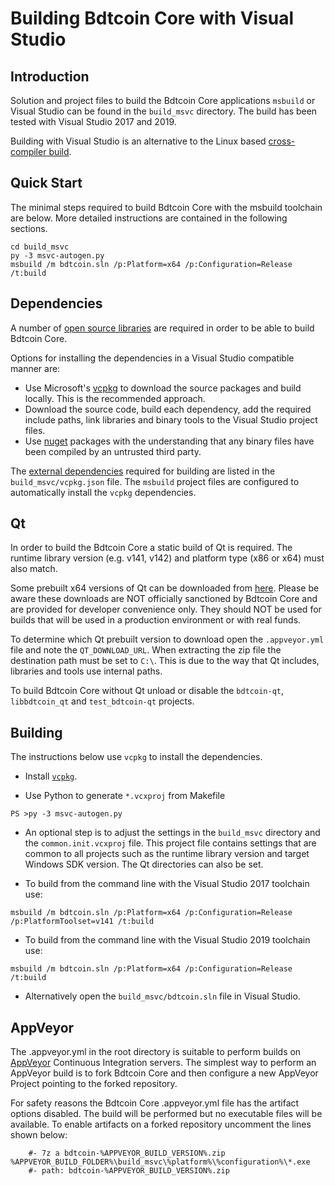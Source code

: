 Building Bdtcoin Core with Visual Studio
========================================

Introduction
---------------------
Solution and project files to build the Bdtcoin Core applications `msbuild` or Visual Studio can be found in the `build_msvc` directory. The build has been tested with Visual Studio 2017 and 2019.

Building with Visual Studio is an alternative to the Linux based [cross-compiler build](https://github.com/bdtchain/bdtcoin/blob/master/doc/build-windows.md).

Quick Start
---------------------
The minimal steps required to build Bdtcoin Core with the msbuild toolchain are below. More detailed instructions are contained in the following sections.

```
cd build_msvc
py -3 msvc-autogen.py
msbuild /m bdtcoin.sln /p:Platform=x64 /p:Configuration=Release /t:build
```

Dependencies
---------------------
A number of [open source libraries](https://github.com/bdtchain/bdtcoin/blob/master/doc/dependencies.md) are required in order to be able to build Bdtcoin Core.

Options for installing the dependencies in a Visual Studio compatible manner are:

- Use Microsoft's [vcpkg](https://docs.microsoft.com/en-us/cpp/vcpkg) to download the source packages and build locally. This is the recommended approach.
- Download the source code, build each dependency, add the required include paths, link libraries and binary tools to the Visual Studio project files.
- Use [nuget](https://www.nuget.org/) packages with the understanding that any binary files have been compiled by an untrusted third party.

The [external dependencies](https://github.com/bdtchain/bdtcoin/blob/master/doc/dependencies.md) required for building are listed in the `build_msvc/vcpkg.json` file. The `msbuild` project files are configured to automatically install the `vcpkg` dependencies.

Qt
---------------------
In order to build the Bdtcoin Core a static build of Qt is required. The runtime library version (e.g. v141, v142) and platform type (x86 or x64) must also match.

Some prebuilt x64 versions of Qt can be downloaded from [here](https://github.com/sipsorcery/qt_win_binary/releases). Please be aware these downloads are NOT officially sanctioned by Bdtcoin Core and are provided for developer convenience only. They should NOT be used for builds that will be used in a production environment or with real funds.

To determine which Qt prebuilt version to download open the `.appveyor.yml` file and note the `QT_DOWNLOAD_URL`. When extracting the zip file the destination path must be set to `C:\`. This is due to the way that Qt includes, libraries and tools use internal paths.

To build Bdtcoin Core without Qt unload or disable the `bdtcoin-qt`, `libbdtcoin_qt` and `test_bdtcoin-qt` projects.

Building
---------------------
The instructions below use `vcpkg` to install the dependencies.

- Install [`vcpkg`](https://github.com/Microsoft/vcpkg).

- Use Python to generate `*.vcxproj` from Makefile

```
PS >py -3 msvc-autogen.py
```

- An optional step is to adjust the settings in the `build_msvc` directory and the `common.init.vcxproj` file. This project file contains settings that are common to all projects such as the runtime library version and target Windows SDK version. The Qt directories can also be set.

- To build from the command line with the Visual Studio 2017 toolchain use:

```
msbuild /m bdtcoin.sln /p:Platform=x64 /p:Configuration=Release /p:PlatformToolset=v141 /t:build
```

- To build from the command line with the Visual Studio 2019 toolchain use:

```
msbuild /m bdtcoin.sln /p:Platform=x64 /p:Configuration=Release /t:build
```

- Alternatively open the `build_msvc/bdtcoin.sln` file in Visual Studio.

AppVeyor
---------------------
The .appveyor.yml in the root directory is suitable to perform builds on [AppVeyor](https://www.appveyor.com/) Continuous Integration servers. The simplest way to perform an AppVeyor build is to fork Bdtcoin Core and then configure a new AppVeyor Project pointing to the forked repository.

For safety reasons the Bdtcoin Core .appveyor.yml file has the artifact options disabled. The build will be performed but no executable files will be available. To enable artifacts on a forked repository uncomment the lines shown below:

```
    #- 7z a bdtcoin-%APPVEYOR_BUILD_VERSION%.zip %APPVEYOR_BUILD_FOLDER%\build_msvc\%platform%\%configuration%\*.exe
    #- path: bdtcoin-%APPVEYOR_BUILD_VERSION%.zip
```
